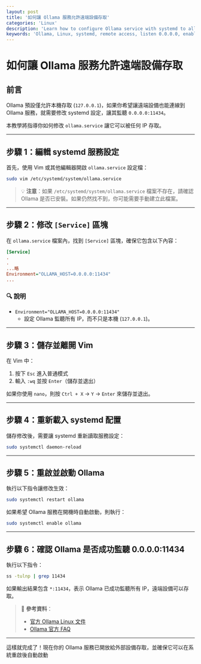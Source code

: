 ```yaml
---
layout: post
title: '如何讓 Ollama 服務允許遠端設備存取'
categories: 'Linux'
description: 'Learn how to configure Ollama service with systemd to allow remote access by setting it to listen on 0.0.0.0:11434.'
keywords: 'Ollama, Linux, systemd, remote access, listen 0.0.0.0, enable external access, Ollama configuration'
---
```


# 如何讓 Ollama 服務允許遠端設備存取
## 前言
Ollama 預設僅允許本機存取 (`127.0.0.1`)，如果你希望讓遠端設備也能連線到 Ollama 服務，就需要修改 systemd 設定，讓其監聽 `0.0.0.0:11434`。

本教學將指導你如何修改 `ollama.service` 讓它可以被任何 IP 存取。

---

## 步驟 1：編輯 systemd 服務設定
首先，使用 Vim 或其他編輯器開啟 `ollama.service` 設定檔：
```bash
sudo vim /etc/systemd/system/ollama.service
```
> 💡 **注意**：如果 `/etc/systemd/system/ollama.service` 檔案不存在，請確認 Ollama 是否已安裝。如果仍然找不到，你可能需要手動建立此檔案。

---

## 步驟 2：修改 `[Service]` 區塊
在 `ollama.service` 檔案內，找到 `[Service]` 區塊，確保它包含以下內容：

```ini
[Service]
.
.
...略
Environment="OLLAMA_HOST=0.0.0.0:11434"
...

```
### 🔍 說明
- `Environment="OLLAMA_HOST=0.0.0.0:11434"`  
  - 設定 Ollama 監聽所有 IP，而不只是本機 (`127.0.0.1`)。

---

## 步驟 3：儲存並離開 Vim
在 Vim 中：
1. 按下 `Esc` 進入普通模式
2. 輸入 `:wq` 並按 `Enter`（儲存並退出）

如果你使用 `nano`，則按 `Ctrl + X` → `Y` → `Enter` 來儲存並退出。

---

## 步驟 4：重新載入 systemd 配置
儲存修改後，需要讓 systemd 重新讀取服務設定：
```bash
sudo systemctl daemon-reload
```

---

## 步驟 5：重啟並啟動 Ollama
執行以下指令讓修改生效：
```bash
sudo systemctl restart ollama
```
如果希望 Ollama 服務在開機時自動啟動，則執行：
```bash
sudo systemctl enable ollama
```

---

## 步驟 6：確認 Ollama 是否成功監聽 0.0.0.0:11434
執行以下指令：
```bash
ss -tulnp | grep 11434
```
如果輸出結果包含 `*:11434`，表示 Ollama 已成功監聽所有 IP，遠端設備可以存取。


> 🔗 **參考資料**：
> - [官方 Ollama Linux 文件](https://github.com/ollama/ollama/blob/main/docs/linux.md)
> - [Ollama 官方 FAQ](https://github.com/ollama/ollama/blob/main/docs/faq.md#faq)

---

這樣就完成了！現在你的 Ollama 服務已開放給外部設備存取，並確保它可以在系統重啟後自動啟動 
